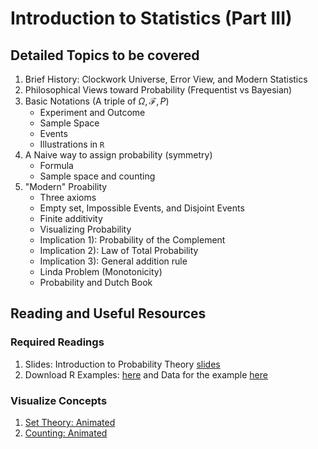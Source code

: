 # Introduction to Statistics (Part III)

## Detailed Topics to be covered

1. Brief History: Clockwork Universe, Error View, and Modern Statistics
2. Philosophical Views toward Probability (Frequentist vs Bayesian)
3. Basic Notations (A triple of $\Omega, \mathcal{F}, P$)
    - Experiment and Outcome
    - Sample Space
    - Events
    - Illustrations in `R`
4. A Naive way to assign probability (symmetry)
    - Formula
    - Sample space and counting
5. "Modern" Proability
    - Three axioms
    - Empty set, Impossible Events, and Disjoint Events
    - Finite additivity
    - Visualizing Probability
    - Implication 1): Probability of the Complement
    - Implication 2): Law of Total Probability
    - Implication 3): General addition rule
    - Linda Problem (Monotonicity)
    - Probability and Dutch Book
  
## Reading and Useful Resources

### Required Readings

1. Slides:  Introduction to Probability Theory [slides](../lecture/intro_prob.pdf)
2. Download R Examples: [here](../lecture/examples/intro_prob_R_examples.R) and Data for the example [here](../lecture/examples/FLVoters.csv)


### Visualize Concepts

1. [Set Theory: Animated](http://students.brown.edu/seeing-theory/compound-probability/index.html#section1)
2. [Counting: Animated](http://students.brown.edu/seeing-theory/compound-probability/index.html#section2)

